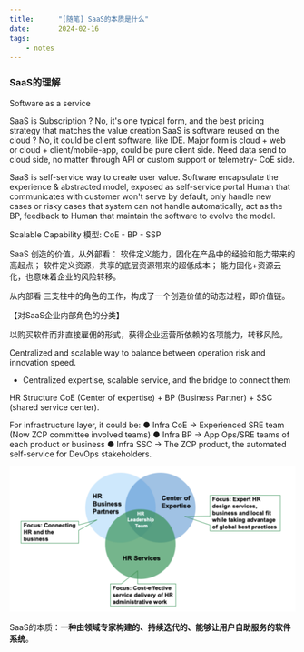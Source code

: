 ```yaml
---
title:      "[随笔] SaaS的本质是什么"
date:       2024-02-16
tags:
    - notes
---
```


### SaaS的理解

Software as a service

SaaS is Subscription ? No, it's one typical form, and the best pricing strategy that matches the value creation
SaaS is software reused on the cloud ? No, it could be client software, like IDE. Major form is cloud + web or cloud + client/mobile-app, could be pure client side. Need data send to cloud side, no matter through API or custom support or telemetry- CoE side.

SaaS is self-service way to create user value.
Software encapsulate the experience & abstracted model, exposed as self-service portal
Human that communicates with customer won't serve by default, only handle new cases or risky cases that system can not handle automatically, act as the BP, feedback to Human that maintain the software to evolve the model.

Scalable Capability 模型: CoE - BP - SSP

SaaS 创造的价值，从外部看：
软件定义能力，固化在产品中的经验和能力带来的高起点；
软件定义资源，共享的底层资源带来的超低成本；
能力固化+资源云化，也意味着企业的风险转移。

从内部看
三支柱中的角色的工作，构成了一个创造价值的动态过程，即价值链。

【对SaaS企业内部角色的分类】

以购买软件而非直接雇佣的形式，获得企业运营所依赖的各项能力，转移风险。


Centralized and scalable way to balance between operation risk and innovation speed.
- Centralized expertise, scalable service, and the bridge to connect them

HR Structure
CoE (Center of expertise) + BP (Business Partner) + SSC (shared service center).


For infrastructure layer, it could be:
● Infra CoE -> Experienced SRE team (Now ZCP committee involved teams)
● Infra BP -> App Ops/SRE teams of each product or business
● Infra SSC -> The ZCP product, the automated self-service for DevOps stakeholders.

![alt text](image.png)

SaaS的本质：**一种由领域专家构建的、持续迭代的、能够让用户自助服务的软件系统**。